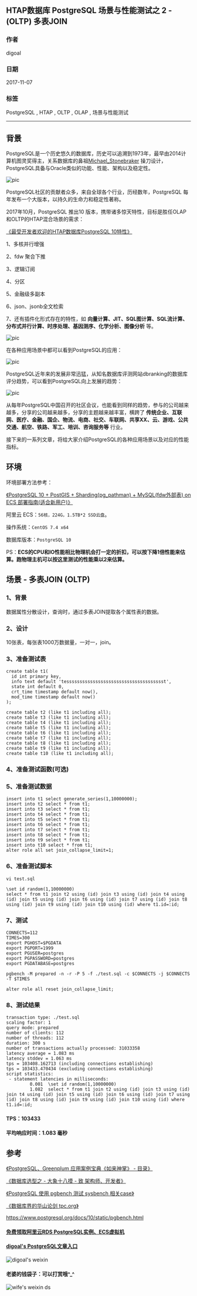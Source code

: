 ## HTAP数据库 PostgreSQL 场景与性能测试之 2 - (OLTP) 多表JOIN   
                             
### 作者            
digoal            
            
### 日期             
2017-11-07            
              
### 标签            
PostgreSQL , HTAP , OLTP , OLAP , 场景与性能测试      
                        
----                        
                         
## 背景          
PostgreSQL是一个历史悠久的数据库，历史可以追溯到1973年，最早由2014计算机图灵奖得主，关系数据库的鼻祖[Michael_Stonebraker](https://en.wikipedia.org/wiki/Michael_Stonebraker) 操刀设计，PostgreSQL具备与Oracle类似的功能、性能、架构以及稳定性。    
    
![pic](20171107_02_pic_003.jpg)      
    
PostgreSQL社区的贡献者众多，来自全球各个行业，历经数年，PostgreSQL 每年发布一个大版本，以持久的生命力和稳定性著称。    
    
2017年10月，PostgreSQL 推出10 版本，携带诸多惊天特性，目标是胜任OLAP和OLTP的HTAP混合场景的需求：    
    
[《最受开发者欢迎的HTAP数据库PostgreSQL 10特性》](../201710/20171029_01.md)    
    
1、多核并行增强    
    
2、fdw 聚合下推    
    
3、逻辑订阅    
     
4、分区    
    
5、金融级多副本    
    
6、json、jsonb全文检索    
    
7、还有插件化形式存在的特性，如 **向量计算、JIT、SQL图计算、SQL流计算、分布式并行计算、时序处理、基因测序、化学分析、图像分析** 等。    
    
![pic](20171107_02_pic_001.jpg)      
    
在各种应用场景中都可以看到PostgreSQL的应用：    
    
![pic](../201706/20170601_02_pic_002.png)      
    
PostgreSQL近年来的发展非常迅猛，从知名数据库评测网站dbranking的数据库评分趋势，可以看到PostgreSQL向上发展的趋势：    
    
![pic](20171107_02_pic_002.jpg)    
    
从每年PostgreSQL中国召开的社区会议，也能看到同样的趋势，参与的公司越来越多，分享的公司越来越多，分享的主题越来越丰富，横跨了 **传统企业、互联网、医疗、金融、国企、物流、电商、社交、车联网、共享XX、云、游戏、公共交通、航空、铁路、军工、培训、咨询服务等** 行业。    
    
接下来的一系列文章，将给大家介绍PostgreSQL的各种应用场景以及对应的性能指标。    
    
## 环境    
环境部署方法参考：    
    
[《PostgreSQL 10 + PostGIS + Sharding(pg_pathman) + MySQL(fdw外部表) on ECS 部署指南(适合新用户)》](../201710/20171018_01.md)      
    
阿里云 ECS：```56核，224G，1.5TB*2 SSD云盘```。    
    
操作系统：```CentOS 7.4 x64```    
    
数据库版本：```PostgreSQL 10```    
    
PS：**ECS的CPU和IO性能相比物理机会打一定的折扣，可以按下降1倍性能来估算。跑物理主机可以按这里测试的性能乘以2来估算。**      
    
## 场景 - 多表JOIN (OLTP)    
    
### 1、背景    
    
数据属性分散设计，查询时，通过多表JOIN提取各个属性表的数据。  
    
### 2、设计    
    
10张表，每张表1000万数据量，一对一，join。  
    
### 3、准备测试表    
    
```  
create table t1(  
  id int primary key,  
  info text default 'tessssssssssssssssssssssssssssssssssssst',   
  state int default 0,   
  crt_time timestamp default now(),   
  mod_time timestamp default now()  
);  
  
create table t2 (like t1 including all);  
create table t3 (like t1 including all);  
create table t4 (like t1 including all);  
create table t5 (like t1 including all);  
create table t6 (like t1 including all);  
create table t7 (like t1 including all);  
create table t8 (like t1 including all);  
create table t9 (like t1 including all);  
create table t10 (like t1 including all);  
```   
    
### 4、准备测试函数(可选)    
    
### 5、准备测试数据    
    
```  
insert into t1 select generate_series(1,10000000);  
insert into t2 select * from t1;  
insert into t3 select * from t1;  
insert into t4 select * from t1;  
insert into t5 select * from t1;  
insert into t6 select * from t1;  
insert into t7 select * from t1;  
insert into t8 select * from t1;  
insert into t9 select * from t1;  
insert into t10 select * from t1;  
alter role all set join_collapse_limit=1;  
```    
    
### 6、准备测试脚本    
    
```  
vi test.sql  
  
\set id random(1,10000000)  
select * from t1 join t2 using (id) join t3 using (id) join t4 using (id) join t5 using (id) join t6 using (id) join t7 using (id) join t8 using (id) join t9 using (id) join t10 using (id) where t1.id=:id;  
```  
    
### 7、测试    
    
```  
CONNECTS=112  
TIMES=300  
export PGHOST=$PGDATA  
export PGPORT=1999  
export PGUSER=postgres  
export PGPASSWORD=postgres  
export PGDATABASE=postgres  
  
pgbench -M prepared -n -r -P 5 -f ./test.sql -c $CONNECTS -j $CONNECTS -T $TIMES  
```  
  
```  
alter role all reset join_collapse_limit;  
```   
    
### 8、测试结果    
    
```    
transaction type: ./test.sql  
scaling factor: 1  
query mode: prepared  
number of clients: 112  
number of threads: 112  
duration: 300 s  
number of transactions actually processed: 31033358  
latency average = 1.083 ms  
latency stddev = 1.063 ms  
tps = 103408.162713 (including connections establishing)  
tps = 103433.470434 (excluding connections establishing)  
script statistics:  
 - statement latencies in milliseconds:  
         0.001  \set id random(1,10000000)  
         1.082  select * from t1 join t2 using (id) join t3 using (id) join t4 using (id) join t5 using (id) join t6 using (id) join t7 using (id) join t8 using (id) join t9 using (id) join t10 using (id) where t1.id=:id;  
```    
    
#### TPS：103433  
    
#### 平均响应时间：1.083 毫秒    
    
## 参考    
[《PostgreSQL、Greenplum 应用案例宝典《如来神掌》 - 目录》](../201706/20170601_02.md)      
    
[《数据库选型之 - 大象十八摸 - 致 架构师、开发者》](../201702/20170209_01.md)      
    
[《PostgreSQL 使用 pgbench 测试 sysbench 相关case》](../201610/20161031_02.md)      
    
[《数据库界的华山论剑 tpc.org》](../201701/20170125_01.md)      
      
https://www.postgresql.org/docs/10/static/pgbench.html      
      
  
  
  
  
  
  
  
  
  
  
  
  
  
#### [免费领取阿里云RDS PostgreSQL实例、ECS虚拟机](https://free.aliyun.com/ "57258f76c37864c6e6d23383d05714ea")
  
  
#### [digoal's PostgreSQL文章入口](https://github.com/digoal/blog/blob/master/README.md "22709685feb7cab07d30f30387f0a9ae")
  
  
![digoal's weixin](../pic/digoal_weixin.jpg "f7ad92eeba24523fd47a6e1a0e691b59")
  
  
#### 老婆的钱袋子：可以打赏哦^_^  
![wife's weixin ds](../pic/wife_weixin_ds.jpg "acd5cce1a143ef1d6931b1956457bc9f")
  
